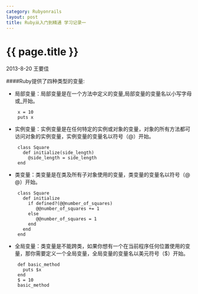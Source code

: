 ```yaml
---
category: Rubyonrails
layout: post
title: Ruby从入门到精通 学习记录一
---
```


{{ page.title }}
================

<p class="meta">2013-8-20 王要佳 </p>

####Ruby提供了四种类型的变量:

* 局部变量：局部变量是在一个方法中定义的变量,局部变量的变量名以小写字母或_开始。

       x = 10
       puts x

* 实例变量：实例变量是在任何特定的实例或对象的变量，对象的所有方法都可访问对象的实例变量，实例变量的变量名以符号（@）开始。
 
       class Square
         def initialize(side_length)
           @side_length = side_length
       end

* 类变量：类变量是在类及所有子对象使用的变量，类变量的变量名以符号（@ @）开始。

       class Square
         def initialize
           if defined?(@@number_of_squares)
              @@number_of_squares += 1
           else
              @@number_of_squares = 1
           end
         end
       end

* 全局变量：类变量是不能跨类，如果你想有一个在当前程序任何位置使用的变量，那你需要定义一个全局变量，全局变量的变量名以美元符号（$）开始。

       def basic_method 
         puts $x
       end
       $ = 10
       basic_method










































